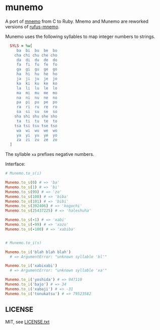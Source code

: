 
# munemo

A port of [mnemo](https://github.com/flon-io/mnemo) from C to Ruby. Mnemo and Munemo are reworked versions of [rufus-mnemo](https://github.com/jmettraux/rufus-mnemo).

Munemo uses the following syllables to map integer numbers to strings.
```ruby
  SYLS = %w[
     ba  bi  bu  be  bo
    cha chi chu che cho
     da  di  du  de  do
     fa  fi  fu  fe  fo
     ga  gi  gu  ge  go
     ha  hi  hu  he  ho
     ja  ji  ju  je  jo
     ka  ki  ku  ke  ko
     la  li  lu  le  lo
     ma  mi  mu  me  mo
     na  ni  nu  ne  no
     pa  pi  pu  pe  po
     ra  ri  ru  re  ro
     sa  si  su  se  so
    sha shi shu she sho
     ta  ti  tu  te  to
    tsa tsi tsu tse tso
     wa  wi  wu  we  wo
     ya  yi  yu  ye  yo
     za  zi  zu  ze  zo
  ]
```
The syllable `xa` prefixes negative numbers.

Interface:
```ruby
# Munemo.to_s(i)

Munemo.to_s(0) # => 'ba'
Munemo.to_s(1) # => 'bi'
Munemo.to_s(99) # => 'zo'
Munemo.to_s(100) # => 'biba'
Munemo.to_s(101) # => 'bibi'
Munemo.to_s(392406) # => 'kogochi'
Munemo.to_s(25437225) # => 'haleshuha'

Munemo.to_s(-1) # => 'xabi'
Munemo.to_s(-99) # => 'xazo'
Munemo.to_s(-100) # => 'xabiba'


# Munemo.to_i(s)

Munemo.to_i('blah blah blah')
  # => ArgumentError: "unknown syllable 'bl'"

Munemo.to_i('xabixabi')
  # => ArgumentError: "unknown syllable 'xa'"

Munemo.to_i('yoshida') # => 947110
Munemo.to_i('bajo') # => 34
Munemo.to_i('xabaji') # => -31
Munemo.to_i('tonukatsu') # => 79523582
```

## LICENSE

MIT, see [LICENSE.txt](LICENSE.txt)

